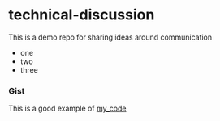 # technical-discussion
This is a demo repo for sharing ideas around communication




* one
* two
* three

### Gist

This is a good example of [my_code](https://gist.github.com/brianpres17/0848d84f1d495705c4a7eb1a793fdeeb)
